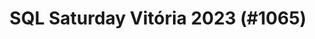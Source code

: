 ---
layout: event
title: "SQL Saturday Vitória 2023 (#1065)"
subtitle: ""
tags: ["Vitória", "Brazil", "physical", "2023", "South America"]
thumb: /assets/img/logos/Just_icon_Color_small.png
comments: false
data: SQLSat1065
testevent: 1
---